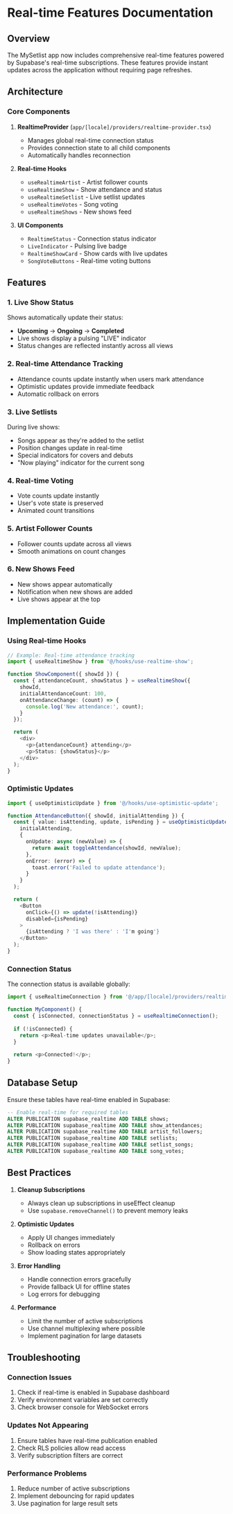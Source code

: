 # Real-time Features Documentation

## Overview

The MySetlist app now includes comprehensive real-time features powered by Supabase's real-time subscriptions. These features provide instant updates across the application without requiring page refreshes.

## Architecture

### Core Components

1. **RealtimeProvider** (`app/[locale]/providers/realtime-provider.tsx`)
   - Manages global real-time connection status
   - Provides connection state to all child components
   - Automatically handles reconnection

2. **Real-time Hooks**
   - `useRealtimeArtist` - Artist follower counts
   - `useRealtimeShow` - Show attendance and status
   - `useRealtimeSetlist` - Live setlist updates
   - `useRealtimeVotes` - Song voting
   - `useRealtimeShows` - New shows feed

3. **UI Components**
   - `RealtimeStatus` - Connection status indicator
   - `LiveIndicator` - Pulsing live badge
   - `RealtimeShowCard` - Show cards with live updates
   - `SongVoteButtons` - Real-time voting buttons

## Features

### 1. Live Show Status

Shows automatically update their status:
- **Upcoming** → **Ongoing** → **Completed**
- Live shows display a pulsing "LIVE" indicator
- Status changes are reflected instantly across all views

### 2. Real-time Attendance Tracking

- Attendance counts update instantly when users mark attendance
- Optimistic updates provide immediate feedback
- Automatic rollback on errors

### 3. Live Setlists

During live shows:
- Songs appear as they're added to the setlist
- Position changes update in real-time
- Special indicators for covers and debuts
- "Now playing" indicator for the current song

### 4. Real-time Voting

- Vote counts update instantly
- User's vote state is preserved
- Animated count transitions

### 5. Artist Follower Counts

- Follower counts update across all views
- Smooth animations on count changes

### 6. New Shows Feed

- New shows appear automatically
- Notification when new shows are added
- Live shows appear at the top

## Implementation Guide

### Using Real-time Hooks

```typescript
// Example: Real-time attendance tracking
import { useRealtimeShow } from '@/hooks/use-realtime-show';

function ShowComponent({ showId }) {
  const { attendanceCount, showStatus } = useRealtimeShow({
    showId,
    initialAttendanceCount: 100,
    onAttendanceChange: (count) => {
      console.log('New attendance:', count);
    }
  });

  return (
    <div>
      <p>{attendanceCount} attending</p>
      <p>Status: {showStatus}</p>
    </div>
  );
}
```

### Optimistic Updates

```typescript
import { useOptimisticUpdate } from '@/hooks/use-optimistic-update';

function AttendanceButton({ showId, initialAttending }) {
  const { value: isAttending, update, isPending } = useOptimisticUpdate(
    initialAttending,
    {
      onUpdate: async (newValue) => {
        return await toggleAttendance(showId, newValue);
      },
      onError: (error) => {
        toast.error('Failed to update attendance');
      }
    }
  );

  return (
    <Button 
      onClick={() => update(!isAttending)}
      disabled={isPending}
    >
      {isAttending ? 'I was there' : 'I'm going'}
    </Button>
  );
}
```

### Connection Status

The connection status is available globally:

```typescript
import { useRealtimeConnection } from '@/app/[locale]/providers/realtime-provider';

function MyComponent() {
  const { isConnected, connectionStatus } = useRealtimeConnection();
  
  if (!isConnected) {
    return <p>Real-time updates unavailable</p>;
  }
  
  return <p>Connected!</p>;
}
```

## Database Setup

Ensure these tables have real-time enabled in Supabase:

```sql
-- Enable real-time for required tables
ALTER PUBLICATION supabase_realtime ADD TABLE shows;
ALTER PUBLICATION supabase_realtime ADD TABLE show_attendances;
ALTER PUBLICATION supabase_realtime ADD TABLE artist_followers;
ALTER PUBLICATION supabase_realtime ADD TABLE setlists;
ALTER PUBLICATION supabase_realtime ADD TABLE setlist_songs;
ALTER PUBLICATION supabase_realtime ADD TABLE song_votes;
```

## Best Practices

1. **Cleanup Subscriptions**
   - Always clean up subscriptions in useEffect cleanup
   - Use `supabase.removeChannel()` to prevent memory leaks

2. **Optimistic Updates**
   - Apply UI changes immediately
   - Rollback on errors
   - Show loading states appropriately

3. **Error Handling**
   - Handle connection errors gracefully
   - Provide fallback UI for offline states
   - Log errors for debugging

4. **Performance**
   - Limit the number of active subscriptions
   - Use channel multiplexing where possible
   - Implement pagination for large datasets

## Troubleshooting

### Connection Issues

1. Check if real-time is enabled in Supabase dashboard
2. Verify environment variables are set correctly
3. Check browser console for WebSocket errors

### Updates Not Appearing

1. Ensure tables have real-time publication enabled
2. Check RLS policies allow read access
3. Verify subscription filters are correct

### Performance Problems

1. Reduce number of active subscriptions
2. Implement debouncing for rapid updates
3. Use pagination for large result sets